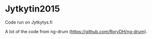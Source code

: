 Jytkytin2015
=======

Code run on Jytkytys.fi

A lot of the code from ng-drum (https://github.com/RoryDH/ng-drum).
